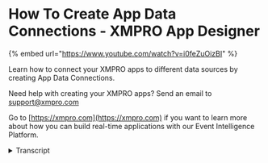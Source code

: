 # How To Create App Data Connections - XMPRO App Designer
{% embed url="https://www.youtube.com/watch?v=i0feZuOizBI" %}

Learn how to connect your XMPRO apps to different data sources by creating App Data Connections. 

Need help with creating your XMPRO apps? Send an email to support@xmpro.com

Go to [https://xmpro.com](https://xmpro.com) if you want to learn more about how you can build real-time applications with our Event Intelligence Platform.
<details>
<summary>Transcript</summary>welcome to another training video from

axon pro today we will be looking at how

to create an app data connection at the

prereqs if you should have already gone

through the video on how to create an

app if you haven't then I highly

recommend that you go through that first

now assuming that you have already

created an app and it's blank the first

thing you need to do is decide what this

app means for your user and what this

happens to do is it going to display

some static information like work

instructions or perhaps it is going to

load data from a database and display it

in a grid or furthermore maybe it is

going to get live data off your assets

like let's say a conveyor belt and

display variable speed or the

temperature inside bearing of a pump so

based on those requirements you will

take next step and you will notice that

any person of the times you would need

to get data from a third party system

from outside now how do you achieve that

well in the app designer inside this

screen you will see there is a button

for app data you can click on that and

that will show you the list of

connections that you already got but

since this is a blank app you you can

see that there is no connection yet so

I'll click on the Add button

and I'll be presented by a list of

connectors that I have available and

that I can use to connect to third-party

systems now what is the connector is a

topic for another video um but for now

we can just assume that connectors would

have already been created by the admin

or the IT

um let's say my requirements are that I

want to display data from from a sequel

table so I'll go ahead and choose

seafood connector and once I choose it

I'm presented with a list of

configuration options that that

connector is asking me for so I'll start

by the name this is a friendly name

which which will just help help us

identify this connection so I'll say for

example Friendster next time I'm going

to configure this connector and it is

asking me for a server name I can use

one of the ones that I got and I want to

use sequel authentication I'll provide

the username I'll then provide the

password but that will do is actually go

ahead and queue that I'm server and get

me a list of all the databases that I

have and the one I want to connect with

this one I can then go ahead and save

this connection and we'll then we add it

to the list of connections in my app now

an important point to note here is that

this connection that we created is going

to be available across all the pages in

my app so it's a one-time exercise you

can figure it once um but you can use it

in all your pages as many times as you

may need so that was the that was how to

create an app data connection in the

next video we hope that we will be

looking at how to use this connection
</details>